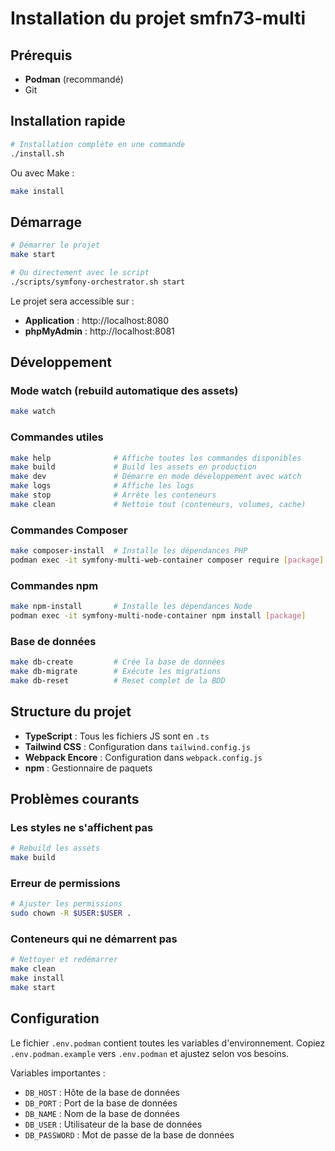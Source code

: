# Installation du projet smfn73-multi

## Prérequis

- **Podman** (recommandé)
- Git

## Installation rapide

```bash
# Installation complète en une commande
./install.sh
```

Ou avec Make :

```bash
make install
```

## Démarrage

```bash
# Démarrer le projet
make start

# Ou directement avec le script
./scripts/symfony-orchestrator.sh start
```

Le projet sera accessible sur :
- **Application** : http://localhost:8080
- **phpMyAdmin** : http://localhost:8081

## Développement

### Mode watch (rebuild automatique des assets)

```bash
make watch
```

### Commandes utiles

```bash
make help              # Affiche toutes les commandes disponibles
make build             # Build les assets en production
make dev               # Démarre en mode développement avec watch
make logs              # Affiche les logs
make stop              # Arrête les conteneurs
make clean             # Nettoie tout (conteneurs, volumes, cache)
```

### Commandes Composer

```bash
make composer-install  # Installe les dépendances PHP
podman exec -it symfony-multi-web-container composer require [package]
```

### Commandes npm

```bash
make npm-install       # Installe les dépendances Node
podman exec -it symfony-multi-node-container npm install [package]
```

### Base de données

```bash
make db-create         # Crée la base de données
make db-migrate        # Exécute les migrations
make db-reset          # Reset complet de la BDD
```

## Structure du projet

- **TypeScript** : Tous les fichiers JS sont en `.ts`
- **Tailwind CSS** : Configuration dans `tailwind.config.js`
- **Webpack Encore** : Configuration dans `webpack.config.js`
- **npm** : Gestionnaire de paquets

## Problèmes courants

### Les styles ne s'affichent pas

```bash
# Rebuild les assets
make build
```

### Erreur de permissions

```bash
# Ajuster les permissions
sudo chown -R $USER:$USER .
```

### Conteneurs qui ne démarrent pas

```bash
# Nettoyer et redémarrer
make clean
make install
make start
```

## Configuration

Le fichier `.env.podman` contient toutes les variables d'environnement.
Copiez `.env.podman.example` vers `.env.podman` et ajustez selon vos besoins.

Variables importantes :
- `DB_HOST` : Hôte de la base de données
- `DB_PORT` : Port de la base de données
- `DB_NAME` : Nom de la base de données
- `DB_USER` : Utilisateur de la base de données
- `DB_PASSWORD` : Mot de passe de la base de données
